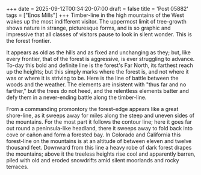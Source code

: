 +++
date = 2025-09-12T00:34:20-07:00
draft = false
title = 'Post 05882'
tags = ["Enos Mills"]
+++
Timber-line in the high mountains of the West wakes up the most indifferent visitor. The uppermost limit of tree-growth shows nature in strange, picturesque forms, and is so graphic and impressive that all classes of visitors pause to look in silent wonder. This is the forest frontier.

It appears as old as the hills and as fixed and unchanging as they; but, like every frontier, that of the forest is aggressive, is ever struggling to advance. To-day this bold and definite line is the forest's Far North, its farthest reach up the heights; but this simply marks where the forest is, and not where it was or where it is striving to be. Here is the line of battle between the woods and the weather. The elements are insistent with "thus far and no farther," but the trees do not heed, and the relentless elements batter and defy them in a never-ending battle along the timber-line.

From a commanding promontory the forest-edge appears like a great shore-line, as it sweeps away for miles along the steep and uneven sides of the mountains. For the most part it follows the contour line; here it goes far out round a peninsula-like headland, there it sweeps away to fold back into cove or cañon and form a forested bay. In Colorado and California this forest-line on the mountains is at an altitude of between eleven and twelve thousand feet. Downward from this line a heavy robe of dark forest drapes the mountains; above it the treeless heights rise cool and apparently barren, piled with old and eroded snowdrifts amid silent moorlands and rocky terraces.
